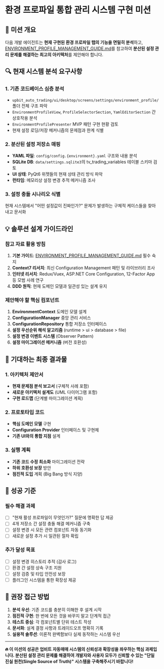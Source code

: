 # 환경 프로파일 통합 관리 시스템 구현 미션

## 🎯 미션 개요

다음 개발 에이전트는 **현재 구현된 환경 프로파일 탭의 기능을 면밀히 분석**하고,
[ENVIRONMENT_PROFILE_MANAGEMENT_GUIDE.md](./ENVIRONMENT_PROFILE_MANAGEMENT_GUIDE.md)를 참고하여
**분산된 설정 관리 문제를 해결하는 최고의 아키텍처**를 제안해야 합니다.

## 🔍 현재 시스템 분석 요구사항

### 1. 기존 코드베이스 심층 분석
- `upbit_auto_trading/ui/desktop/screens/settings/environment_profile/` 폴더 전체 구조 파악
- `EnvironmentProfileView`, `ProfileSelectorSection`, `YamlEditorSection` 간 상호작용 분석
- `EnvironmentProfilePresenter` MVP 패턴 구현 현황 검토
- 현재 설정 로딩/저장 메커니즘의 문제점과 한계 식별

### 2. 분산된 설정 저장소 매핑
- **YAML 파일**: `config/config.{environment}.yaml` 구조와 내용 분석
- **SQLite DB**: `data/settings.sqlite3`의 tv_trading_variables 테이블 스키마 검토
- **UI 상태**: PyQt6 위젯들의 현재 상태 관리 방식 파악
- **런타임**: 메모리상 설정 변경 추적 메커니즘 조사

### 3. 설정 충돌 시나리오 식별
현재 시스템에서 "어떤 설정값이 진짜인가?" 문제가 발생하는 구체적 케이스들을 찾아내고 문서화

## 💡 솔루션 설계 가이드라인

### 참고 자료 활용 방침
1. **기본 가이드**: [ENVIRONMENT_PROFILE_MANAGEMENT_GUIDE.md](./ENVIRONMENT_PROFILE_MANAGEMENT_GUIDE.md) 필수 숙지
2. **Context7 리서치**: 최신 Configuration Management 패턴 및 라이브러리 조사
3. **인터넷 리서치**: Redux/Vuex, ASP.NET Core Configuration, 12-Factor App 등 모범 사례 연구
4. **DDD 원칙**: 현재 도메인 모델과 일관성 있는 설계 유지

### 제안해야 할 핵심 컴포넌트
1. **EnvironmentContext** 도메인 모델 설계
2. **ConfigurationManager** 중앙 관리 서비스
3. **ConfigurationRepository** 통합 저장소 인터페이스
4. **설정 우선순위 해석 알고리즘** (runtime > ui > database > file)
5. **설정 변경 이벤트 시스템** (Observer Pattern)
6. **설정 마이그레이션 메커니즘** (버전 호환성)

## 🚀 기대하는 최종 결과물

### 1. 아키텍처 제안서
- **현재 문제점 분석 보고서** (구체적 사례 포함)
- **새로운 아키텍처 설계도** (UML 다이어그램 포함)
- **구현 로드맵** (단계별 마이그레이션 계획)

### 2. 프로토타입 코드
- **핵심 도메인 모델** 구현
- **Configuration Provider** 인터페이스 및 구현체
- **기존 UI와의 통합 지점** 설계

### 3. 실행 계획
- **기존 코드 수정 최소화** 마이그레이션 전략
- **하위 호환성 보장** 방안
- **점진적 도입** 계획 (Big Bang 방식 지양)

## 🎯 성공 기준

### 필수 해결 과제
- [ ] "현재 활성 프로파일이 무엇인가?" 질문에 명확한 답 제공
- [ ] 4개 저장소 간 설정 충돌 해결 메커니즘 구축
- [ ] 설정 변경 시 모든 관련 컴포넌트 자동 동기화
- [ ] 새로운 설정 추가 시 일관된 절차 확립

### 추가 달성 목표
- [ ] 설정 변경 히스토리 추적 (감사 로그)
- [ ] 환경 간 설정 상속 구조 지원
- [ ] 설정 검증 및 타입 안전성 보장
- [ ] 플러그인 시스템을 통한 확장성 제공

## 💪 권장 접근 방법

1. **분석 우선**: 기존 코드를 충분히 이해한 후 설계 시작
2. **점진적 구현**: 한 번에 모든 것을 바꾸지 말고 단계적 접근
3. **테스트 중심**: 각 컴포넌트별 단위 테스트 작성
4. **문서화**: 설계 결정 사항과 트레이드오프 명확히 기록
5. **실용적 솔루션**: 이론적 완벽함보다 실제 동작하는 시스템 우선

---

**🔥 이 미션의 성공은 업비트 자동매매 시스템의 신뢰성과 확장성을 좌우하는 핵심 과제입니다.
분산된 설정 관리 문제를 해결하여 개발자와 사용자 모두가 신뢰할 수 있는
"단일 진실 원천(Single Source of Truth)" 시스템을 구축해주시기 바랍니다!**
